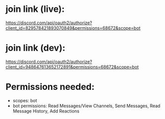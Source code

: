 # join link (live):
https://discord.com/api/oauth2/authorize?client_id=829578421893070849&permissions=68672&scope=bot

# join link (dev):
https://discord.com/api/oauth2/authorize?client_id=948647613652172891&permissions=68672&scope=bot

# Permissions needed:
- scopes: bot
- bot permissions: Read Messages/View Channels, Send Messages, Read Message History, Add Reactions